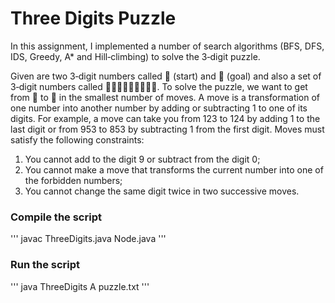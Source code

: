 # Three Digits Puzzle

In this assignment, I implemented a number of search algorithms (BFS, DFS, IDS, Greedy, A* and Hill‐climbing) to solve the 3‐digit puzzle.

Given are two 3‐digit numbers called 􏰀 (start) and 􏰁 (goal) and also a set of 3‐digit numbers called 􏰂􏰃􏰄􏰅􏰆􏰇􏰇􏰈􏰉. To solve the puzzle, we want to get from 􏰀 to 􏰁 in the smallest number of moves. A move is a transformation of one number into another number by adding or subtracting 1 to one of its digits. For example, a move can take you from 123 to 124 by adding 1 to the last digit or from 953 to 853 by subtracting 1 from the first digit. Moves must satisfy the following constraints:
1. You cannot add to the digit 9 or subtract from the digit 0;
2. You cannot make a move that transforms the current number into one of the forbidden
numbers;
3. You cannot change the same digit twice in two successive moves.


### Compile the script
'''
javac ThreeDigits.java Node.java
'''

### Run the script
'''
java ThreeDigits A puzzle.txt
'''
